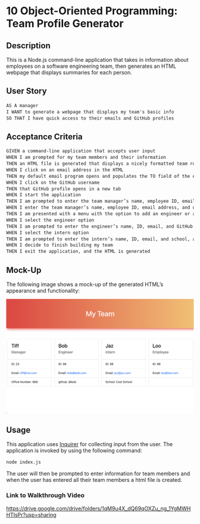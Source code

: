 
# 10 Object-Oriented Programming: Team Profile Generator

## Description

This is a Node.js command-line application that takes in information about employees on a software engineering team, then generates an HTML webpage that displays summaries for each person. 

## User Story

```md
AS A manager
I WANT to generate a webpage that displays my team's basic info
SO THAT I have quick access to their emails and GitHub profiles
```

## Acceptance Criteria

```md
GIVEN a command-line application that accepts user input
WHEN I am prompted for my team members and their information
THEN an HTML file is generated that displays a nicely formatted team roster based on user input
WHEN I click on an email address in the HTML
THEN my default email program opens and populates the TO field of the email with the address
WHEN I click on the GitHub username
THEN that GitHub profile opens in a new tab
WHEN I start the application
THEN I am prompted to enter the team manager’s name, employee ID, email address, and office number
WHEN I enter the team manager’s name, employee ID, email address, and office number
THEN I am presented with a menu with the option to add an engineer or an intern or to finish building my team
WHEN I select the engineer option
THEN I am prompted to enter the engineer’s name, ID, email, and GitHub username, and I am taken back to the menu
WHEN I select the intern option
THEN I am prompted to enter the intern’s name, ID, email, and school, and I am taken back to the menu
WHEN I decide to finish building my team
THEN I exit the application, and the HTML is generated
```

## Mock-Up

The following image shows a mock-up of the generated HTML’s appearance and functionality:

![HTML webpage titled “My Team” features four boxes listing employee names, titles, and other key info.](/Assets/MyTeam.png)

## Usage

This application uses [Inquirer](https://www.npmjs.com/package/inquirer) for collecting input from the user. The application is invoked by using the following command:

```bash
node index.js
```
The user will then be prompted to enter information for team members and when the user has entered all their team members a html file is created.

### Link to Walkthrough Video

https://drive.google.com/drive/folders/1qM9u4X_dQ69qOXZu_ng_1YgMWHHTIsPr?usp=sharing